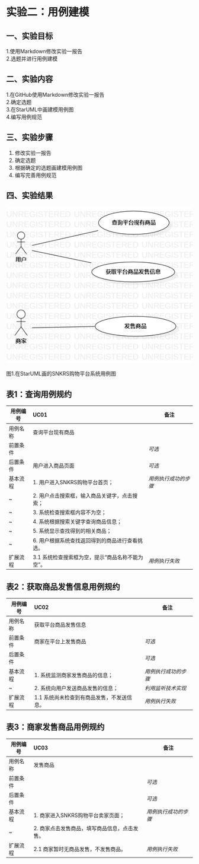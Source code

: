 # 实验二：用例建模

## 一、实验目标

1.使用Markdown修改实验一报告  
2.选题并进行用例建模

## 二、实验内容

1.在GitHub使用Markdown修改实验一报告  
2.确定选题  
3.在StarUML中画建模用例图  
4.编写用例规范

## 三、实验步骤

1. 修改实验一报告
2. 确定选题  
3. 根据确定的选题画建模用例图
4. 编写完善用例规范

## 四、实验结果

![第一个用例图](./UseCaseDiagram1.jpg)

图1.在StarUML画的SNKRS购物平台系统用例图


## 表1：查询用例规约  

用例编号  | UC01 | 备注  
-|:-|-  
用例名称  | 查询平台现有商品  |   
前置条件  |      | *可选*   
后置条件  |  用户进入商品页面    | *可选*   
基本流程  | 1. 用户进入SNKRS购物平台首页；  |*用例执行成功的步骤*    
~| 2. 用户点击搜索框，输入商品关键字，点击搜索；  | 
~| 3. 系统检查搜索框内容不为空；  |  
~| 4. 系统根据搜索关键字查询商品信息；  |   
~| 5. 系统显示查找得到的相关商品；   |   
~| 6. 用户根据系统查找返回得到的商品进行查看挑选。   |  
扩展流程  | 3.1 系统检查搜索框为空，提示“商品名称不能为空”。  |*用例执行失败*     


## 表2：获取商品发售信息用例规约  

用例编号  | UC02 | 备注  
-|:-|-  
用例名称  | 获取平台商品发售信息  |   
前置条件  |  商家在平台上发售商品    | *可选*   
后置条件  |     | *可选*   
基本流程  | 1. 系统监测商家发售商品的信息；  |*用例执行成功的步骤*    
~| 2. 系统向用户发送商品发售的信息；  |*利用监听技术实现*
扩展流程  | 1.1 系统尚未检查到有商品发售，不发送信息。  |*用例执行失败* 


## 表3：商家发售商品用例规约  

用例编号  | UC03 | 备注  
-|:-|-  
用例名称  | 发售商品  |   
前置条件  |      | *可选*   
后置条件  |      | *可选*   
基本流程  | 1. 商家进入SNKRS购物平台卖家页面；  |*用例执行成功的步骤*    
~| 2. 商家点击发售商品，填写商品信息，点击发售。  |   
扩展流程  | 2.1 商家暂时无商品发售，不发售商品。  |*用例执行失败*    
 
